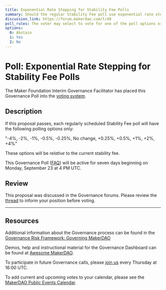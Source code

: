 ```yaml
---
title: Exponential Rate Stepping for Stability Fee Polls
summary: Should the regular Stability Fee poll use exponential rate stepping for its polling options?
discussion_link: https://forum.makerdao.com/t/40
poll_rules: The voter may select to vote for one of the poll options or they may elect to abstain from the poll entirely
options:
  0: Abstain
  1: Yes
  2: No
---
```


# Poll: Exponential Rate Stepping for Stability Fee Polls

The Maker Foundation Interim Governance Facilitator has placed this Governance Poll into the [voting system](https://vote.makerdao.com/polling).

## Description

If this proposal passes, each regularly scheduled Stability Fee poll will have the following polling options only:

"-4%, -2%, -1%, -0.5%, -0.25%, No change, +0.25%, +0.5%, +1%, +2%, +4%"

These options will be _relative_ to the current stability fee.

This Governance Poll ([FAQ](https://community-development.makerdao.com/governance/governance#is-there-more-than-one-type-of-vote)) will be active for seven days beginning on Monday, September 23 at 4 PM UTC.

## Review

This proposal was discussed in the Governance forums. Please review the [thread](https://forum.makerdao.com/t/40) to inform your position before voting.

---

## Resources

Additional information about the Governance process can be found in the [Governance Risk Framework: Governing MakerDAO](https://community-development.makerdao.com/governance/governance-risk-framework)

Demos, help and instructional material for the Governance Dashboard can be found at [Awesome MakerDAO](https://awesome.makerdao.com/#voting).

To participate in future Governance calls, please [join us](https://community-development.makerdao.com/governance/governance-and-risk-meetings) every Thursday at 16:00 UTC.

To add current and upcoming votes to your calendar, please see the [MakerDAO Public Events Calendar](https://calendar.google.com/calendar/embed?src=makerdao.com_3efhm2ghipksegl009ktniomdk%40group.calendar.google.com&ctz=America%2FLos_Angeles).

